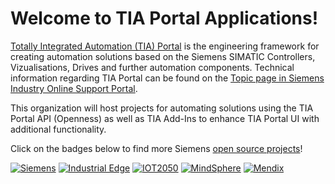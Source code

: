 # Welcome to TIA Portal Applications!

[Totally Integrated Automation (TIA) Portal](http://siemens.com/tia-portal) is the engineering framework for creating automation solutions based on the Siemens SIMATIC Controllers, Vizualisations, Drives and further automation components. Technical information regarding TIA Portal can be found on the [Topic page in Siemens Industry Online Support Portal](https://support.industry.siemens.com/cs/ww/en/view/65601780/de).

This organization will host projects for automating solutions using the TIA Portal API (Openness) as well as TIA Add-Ins to enhance TIA Portal UI with additional functionality.

Click on the badges below to find more Siemens [open source projects](https://opensource.siemens.com)!

[![Siemens](https://img.shields.io/badge/github-siemens-009999?logo=github)](https://github.com/siemens)
[![Industrial Edge](https://img.shields.io/badge/github-industrial%20edge-e39537?logo=github)](https://github.com/industrial-edge)
[![IOT2050](https://img.shields.io/badge/github-iot2050-green?logo=github)](https://github.com/SIMATICmeetsLinux)
[![MindSphere](https://img.shields.io/badge/github-mindsphere-003751?logo=github)](https://github.com/mindsphere)
[![Mendix](https://img.shields.io/badge/github-mendix-0595db?logo=github)](https://github.com/mendix)
